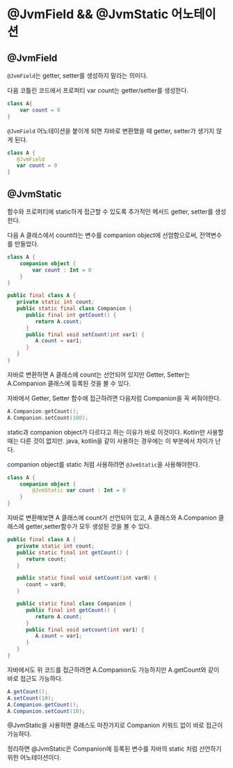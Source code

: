 # @JvmField && @JvmStatic 어노테이션

## @JvmField

`@JvmField`는 getter, setter를 생성하지 말라는 의미다.  
  
다음 코틀린 코드에서 프로퍼티 var count는 getter/setter를 생성한다.
```kt
class A{
    var count = 0
}
```

`@JvmField` 어노테이션을 붙이게 되면 자바로 변환했을 때 getter, setter가 생기지 않게 된다.
```kt
class A {
   @JvmField
   var count = 0
}
```

## @JvmStatic

함수와 프로퍼티에 static하게 접근할 수 있도록 추가적인 메서드 getter, setter를 생성한다.  
  
다음 A 클래스에서 count라는 변수를 companion object에 선엄함으로써, 전역변수를 만들었다.
```kt
class A {
    companion object {
        var count : Int = 0
    }
}
```

```java
public final class A {
   private static int count;
   public static final class Companion {
      public final int getCount() {
         return A.count;
      }
      public final void setCount(int var1) {
         A.count = var1;
      }
   }
}
```

자바로 변환하면 A 클래스에 count는 선언되어 있지만 Getter, Setter는 A.Companion 클래스에 등록된 것을 볼 수 있다.
  
자바에서 Getter, Setter 함수에 접근하려면 다음처럼 Companion을 꼭 써줘야한다.
```kotlin
A.Companion.getCount();
A.Companion.setCount(100);
```
static과 companion object가 다르다고 하는 이유가 바로 이것이다. Kotlin만 사용할때는 다른 것이 없지만. java, kotlin을 같이 사용하는 경우에는 이 부분에서 차이가 난다.  
  
companion object를 static 처럼 사용하려면 `@JvmStatic`을 사용해야한다.

```kt
class A {
    companion object {
        @JvmStatic var count : Int = 0
    }
}
```

자바로 변환해보면 A 클래스에 count가 선언되어 있고, A 클래스와 A.Companion 클래스에 getter,setter함수가 모두 생성된 것을 볼 수 있다.

```java
public final class A {
   private static int count;
   public static final int getCount() {
      return count;
   }

   public static final void setCount(int var0) {
      count = var0;
   }

   public static final class Companion {
      public final int getCount() {
         return A.count;
      }
      public final void setcount(int var1) {
         A.count = var1;
      }
   }
}
```

자바에서도 위 코드를 접근하려면 A.Companion도 가능하지만 A.getCount와 같이 바로 접근도 가능하다.
```java
A.getCount();
A.setCount(10);
A.Companion.getCount();
A.Companion.setCount(10);
```

@JvmStatic을 사용하면 클래스도 마찬가지로 Companion 키워드 없이 바로 접근이 가능하다.  
  
정리하면 @JvmStatic은 Companion에 등록된 변수를 자바의 static 처럼 선언하기 위한 어노테이션이다.